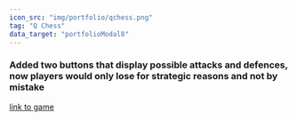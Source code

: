 ```yaml
---
icon_src: "img/portfolio/qchess.png"
tag: "Q Chess"
data_target: "portfolioModal8"
---
```


### Added two buttons that display possible attacks and defences, now players would only lose for strategic reasons and not by mistake
[link to game](https://six-ten.itch.io/q-chess)